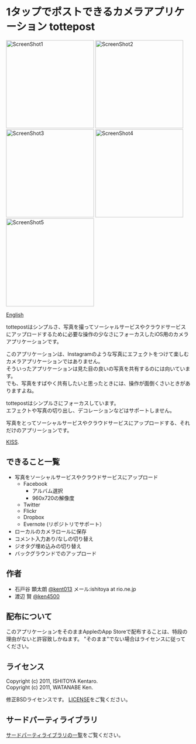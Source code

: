 1タップでポストできるカメラアプリケーション tottepost
=========================================
<img src="http://github.com/kent013/tottepost/raw/master/AppStore/screenshot1.png"
 alt="ScreenShot1" title="ScreenShot1" height = 240 /> 
<img src="http://github.com/kent013/tottepost/raw/master/AppStore/screenshot2_ja.png"
 alt="ScreenShot2" title="ScreenShot2" height = 240 />
<img src="http://github.com/kent013/tottepost/raw/master/AppStore/screenshot3_ja.png"
 alt="ScreenShot3" title="ScreenShot3" height = 240 >
<img src="http://github.com/kent013/tottepost/raw/master/AppStore/screenshot4_ja.png"
 alt="ScreenShot4" title="ScreenShot4" height = 240 />
<img src="http://github.com/kent013/tottepost/raw/master/AppStore/screenshot5_ja.png"
 alt="ScreenShot5" title="ScreenShot5" height = 240 />

[English](https://github.com/kent013/tottepost/blob/master/README.md)

tottepostはシンプルさ、写真を撮ってソーシャルサービスやクラウドサービスにアップロードするために必要な操作の少なさにフォーカスしたiOS用のカメラアプリケーションです。

このアプリケーションは、Instagramのような写真にエフェクトをつけて楽しむカメラアプリケーションではありません。  
そういったアプリケーションは見た目の良いの写真を共有するのには向いています。  
でも、写真をすばやく共有したいと思ったときには、操作が面倒くさいときがありますよね。

tottepostはシンプルさにフォーカスしています。  
エフェクトや写真の切り出し、デコレーションなどはサポートしません。

写真をとってソーシャルサービスやクラウドサービスにアップロードする、それだけのアプリーションです。

[KISS](http://en.wikipedia.org/wiki/KISS_principle).

できること一覧
------------------------------------
 * 写真をソーシャルサービスやクラウドサービスにアップロード
   * Facebook
     * アルバム選択
     * 960x720の解像度
   * Twitter
   * Flickr
   * Dropbox
   * Evernote (リポジトリでサポート）
 * ローカルのカメラロールに保存
 * コメント入力あり/なしの切り替え
 * ジオタグ埋め込みの切り替え
 * バックグラウンドでのアップロード

作者
------------------------------------
 * 石戸谷 顕太朗 [@kent013](http://twitter.com/kent013) メール:ishitoya at rio.ne.jp
 * 渡辺 賢 [@ken4500](http://twitter.com/ken4500)

配布について
------------------------------------
このアプリケーションをそのままAppleのApp Storeで配布することは、特段の理由がないと許容致しかねます。
"そのまま"でない場合はライセンスに従ってください。

ライセンス
------------------------------------
Copyright (c) 2011, ISHITOYA Kentaro.  
Copyright (c) 2011, WATANABE Ken.  

修正BSDライセンスです。 [LICENSE](https://github.com/kent013/tottepost/blob/master/LICENSE)をご覧ください。

サードパーティライブラリ
------------------------------------
[サードパーティライブラリの一覧](https://github.com/kent013/tottepost/blob/master/3RDPARTY.md)をご覧ください。